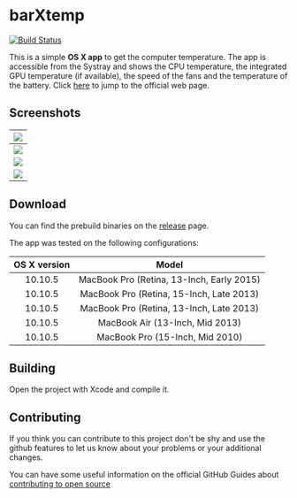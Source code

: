 # barXtemp
[![Build Status](https://travis-ci.org/Gabriele91/barXtemp.svg)](https://travis-ci.org/Gabriele91/barXtemp)

This is a simple **OS X app** to get the computer temperature. The app is accessible from the Systray and shows the CPU
temperature, the integrated GPU temperature (if available), the speed of the fans and the temperature of the battery. Click [here](http://gabriele91.github.io/barXtemp/) to jump to the official web page.

## Screenshots
| ![](http://gabriele91.github.io/barXtemp/images/ScreenShot.png) |
|:-:|
| ![](http://gabriele91.github.io/barXtemp/images/ScreenShot_1.png) |
| ![](http://gabriele91.github.io/barXtemp/images/ScreenShot_2.png) |
| ![](http://gabriele91.github.io/barXtemp/images/ScreenShot_3.png) |

## Download

You can find the prebuild binaries on the [release](https://github.com/Gabriele91/barXtemp/releases) page.

The app was tested on the following configurations:

| OS X version | Model  |
|:-:|:-:|
| 10.10.5 | MacBook Pro (Retina, 13-Inch, Early 2015) |
| 10.10.5 | MacBook Pro (Retina, 15-Inch, Late 2013) |
| 10.10.5 | MacBook Pro (Retina, 13-Inch, Late 2013) |
| 10.10.5 | MacBook Air (13-Inch, Mid 2013) |
| 10.10.5 | MacBook Pro (15-Inch, Mid 2010) |


## Building

Open the project with Xcode and compile it.

## Contributing

If you think you can contribute to this project don't be shy and use the github features to let us know about your problems or your additional changes. 

You can have some useful information on the official GitHub Guides about [contributing to open source](https://guides.github.com/activities/contributing-to-open-source/)

